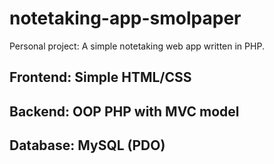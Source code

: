 # notetaking-app-smolpaper
Personal project: A simple notetaking web app written in PHP.

## Frontend: Simple HTML/CSS
## Backend: OOP PHP with MVC model
## Database: MySQL (PDO)